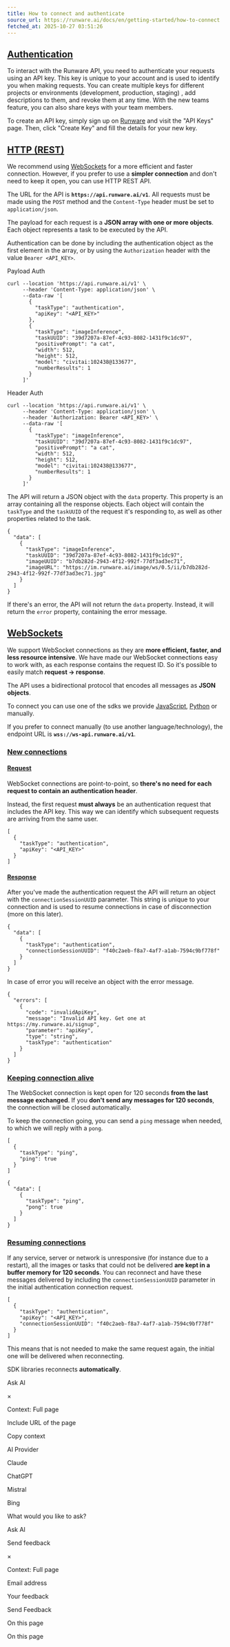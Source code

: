 ```yaml
---
title: How to connect and authenticate
source_url: https://runware.ai/docs/en/getting-started/how-to-connect
fetched_at: 2025-10-27 03:51:26
---
```


## [Authentication](#authentication)

To interact with the Runware API, you need to authenticate your requests using an API key. This key is unique to your account and is used to identify you when making requests. You can create multiple keys for different projects or environments (development, production, staging) , add descriptions to them, and revoke them at any time. With the new teams feature, you can also share keys with your team members.

To create an API key, simply sign up on [Runware](https://my.runware.ai/signup) and visit the "API Keys" page. Then, click "Create Key" and fill the details for your new key.

## [HTTP (REST)](#http-rest)

We recommend using [WebSockets](#websockets) for a more efficient and faster connection. However, if you prefer to use a **simpler connection** and don't need to keep it open, you can use HTTP REST API.

The URL for the API is **`https://api.runware.ai/v1`**. All requests must be made using the `POST` method and the `Content-Type` header must be set to `application/json`.

The payload for each request is a **JSON array with one or more objects**. Each object represents a task to be executed by the API.

Authentication can be done by including the authentication object as the first element in the array, or by using the `Authorization` header with the value `Bearer <API_KEY>`.

Payload Auth

```
curl --location 'https://api.runware.ai/v1' \
     --header 'Content-Type: application/json' \
     --data-raw '[
       {
         "taskType": "authentication",
         "apiKey": "<API_KEY>"
       },
       {
         "taskType": "imageInference",
         "taskUUID": "39d7207a-87ef-4c93-8082-1431f9c1dc97",
         "positivePrompt": "a cat",
         "width": 512,
         "height": 512,
         "model": "civitai:102438@133677",
         "numberResults": 1
       }
     ]'
```

 Header Auth

```
curl --location 'https://api.runware.ai/v1' \
     --header 'Content-Type: application/json' \
     --header 'Authorization: Bearer <API_KEY>' \
     --data-raw '[
       {
         "taskType": "imageInference",
         "taskUUID": "39d7207a-87ef-4c93-8082-1431f9c1dc97",
         "positivePrompt": "a cat",
         "width": 512,
         "height": 512,
         "model": "civitai:102438@133677",
         "numberResults": 1
       }
     ]'
```

The API will return a JSON object with the `data` property. This property is an array containing all the response objects. Each object will contain the `taskType` and the `taskUUID` of the request it's responding to, as well as other properties related to the task.

```
{
  "data": [
    {
      "taskType": "imageInference",
      "taskUUID": "39d7207a-87ef-4c93-8082-1431f9c1dc97",
      "imageUUID": "b7db282d-2943-4f12-992f-77df3ad3ec71",
      "imageURL": "https://im.runware.ai/image/ws/0.5/ii/b7db282d-2943-4f12-992f-77df3ad3ec71.jpg"
    }
  ]
}
```

If there's an error, the API will not return the `data` property. Instead, it will return the `error` property, containing the error message.

## [WebSockets](#websockets)

We support WebSocket connections as they are **more efficient, faster, and less resource intensive**. We have made our WebSocket connections easy to work with, as each response contains the request ID. So it's possible to easily match **request → response**.

The API uses a bidirectional protocol that encodes all messages as **JSON objects**.

To connect you can use one of the sdks we provide [JavaScript](/docs/en/libraries/javascript), [Python](/docs/en/libraries/python) or manually.

If you prefer to connect manually (to use another language/technology), the endpoint URL is **`wss://ws-api.runware.ai/v1`**.

### [New connections](#new-connections)

#### [Request](#request)

WebSocket connections are point-to-point, so **there's no need for each request to contain an authentication header**.

Instead, the first request **must always** be an authentication request that includes the API key. This way we can identify which subsequent requests are arriving from the same user.

```
[
  {
    "taskType": "authentication",
    "apiKey": "<API_KEY>"
  }
]
```

#### [Response](#response)

After you've made the authentication request the API will return an object with the `connectionSessionUUID` parameter. This string is unique to your connection and is used to resume connections in case of disconnection (more on this later).

```
{
  "data": [
    {
      "taskType": "authentication",
      "connectionSessionUUID": "f40c2aeb-f8a7-4af7-a1ab-7594c9bf778f"
    }
  ]
}
```

In case of error you will receive an object with the error message.

```
{
  "errors": [
    {
      "code": "invalidApiKey",
      "message": "Invalid API key. Get one at https://my.runware.ai/signup",
      "parameter": "apiKey",
      "type": "string",
      "taskType": "authentication"
    }
  ]
}
```

### [Keeping connection alive](#keeping-connection-alive)

The WebSocket connection is kept open for 120 seconds **from the last message exchanged**. If you **don't send any messages for 120 seconds**, the connection will be closed automatically.

To keep the connection going, you can send a `ping` message when needed, to which we will reply with a `pong`.

```
[
  {
    "taskType": "ping",
    "ping": true
  }
]
```

```
{
  "data": [
    {
      "taskType": "ping",
      "pong": true
    }
  ]
}
```

### [Resuming connections](#resuming-connections)

If any service, server or network is unresponsive (for instance due to a restart), all the images or tasks that could not be delivered **are kept in a buffer memory for 120 seconds**. You can reconnect and have these messages delivered by including the `connectionSessionUUID` parameter in the initial authentication connection request.

```
[
  {
    "taskType": "authentication",
    "apiKey": "<API_KEY>",
    "connectionSessionUUID": "f40c2aeb-f8a7-4af7-a1ab-7594c9bf778f"
  }
]
```

This means that is not needed to make the same request again, the initial one will be delivered when reconnecting.

SDK libraries reconnects **automatically**.

Ask AI

×

Context: Full page

Include URL of the page

Copy context

AI Provider

Claude

ChatGPT

Mistral

Bing

What would you like to ask?

Ask AI

Send feedback

×

Context: Full page

Email address

Your feedback

Send Feedback

On this page

On this page